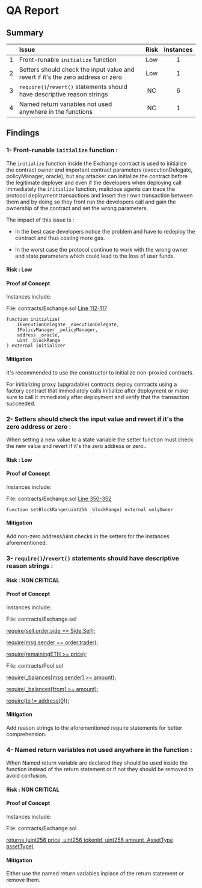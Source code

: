 # QA Report

## Summary

|               | Issue         | Risk     | Instances     |
| :-------------: |:-------------|:-------------:|:-------------:|
| 1      | Front-runable `initialize` function | Low | 1 |
| 2      | Setters should check the input value and revert if it's the zero address or zero | Low | 1 |
| 3      | `require()`/`revert()` statements should have descriptive reason strings | NC | 6 |
| 4      | Named return variables not used anywhere in the functions | NC | 1 |

## Findings

### 1- Front-runable `initialize` function :

The `initialize` function inside the Exchange contract is used to initialize the contract owner and important contract parameters (executionDelegate, policyManager, oracle), but any attacker can initialize the contract before the legitimate deployer and even if the developers when deploying call immediately the `initialize` function, malicious agents can trace the protocol deployment transactions and insert their own transaction between them and by doing so they front run the developers call and gain the ownership of the contract and set the wrong parameters.

The impact of this issue is : 

* In the best case developers notice the problem and have to redeploy the contract and thus costing more gas.

* In the worst case the protocol continue to work with the wrong owner and state parameters which could lead to the loss of user funds.

#### Risk : Low 

#### Proof of Concept

Instances include:

File: contracts/Exchange.sol [Line 112-117](https://github.com/code-423n4/2022-11-non-fungible/blob/main/contracts/Exchange.sol#L112-L117)

```
function initialize(
    IExecutionDelegate _executionDelegate,
    IPolicyManager _policyManager,
    address _oracle,
    uint _blockRange
) external initializer
```

#### Mitigation

It's recommended to use the constructor to initialize non-proxied contracts.

For initializing proxy (upgradable) contracts deploy contracts using a factory contract that immediately calls initialize after deployment or make sure to call it immediately after deployment and verify that the transaction succeeded.

### 2- Setters should check the input value and revert if it's the zero address or zero  :

When setting a new value to a state variable the setter function must check the new value and revert if it's the zero address or zero..

#### Risk : Low

#### Proof of Concept

Instances include:

File: contracts/Exchange.sol [Line 350-352](https://github.com/code-423n4/2022-11-non-fungible/blob/main/contracts/Exchange.sol#L350-L352)

```
function setBlockRange(uint256 _blockRange) external onlyOwner
```

#### Mitigation
Add non-zero address/uint checks in the setters for the instances aforementioned.

### 3- `require()`/`revert()` statements should have descriptive reason strings :

#### Risk : NON CRITICAL

#### Proof of Concept
Instances include:

File: contracts/Exchange.sol

[require(sell.order.side == Side.Sell);](https://github.com/code-423n4/2022-11-non-fungible/blob/main/contracts/Exchange.sol#L240)

[require(msg.sender == order.trader);](https://github.com/code-423n4/2022-11-non-fungible/blob/main/contracts/Exchange.sol#L291)

[require(remainingETH >= price);](https://github.com/code-423n4/2022-11-non-fungible/blob/main/contracts/Exchange.sol#L573)

File: contracts/Pool.sol

[require(_balances[msg.sender] >= amount);](https://github.com/code-423n4/2022-11-non-fungible/blob/main/contracts/Pool.sol#L45)

[require(_balances[from] >= amount);](https://github.com/code-423n4/2022-11-non-fungible/blob/main/contracts/Pool.sol#L71)

[require(to != address(0));](https://github.com/code-423n4/2022-11-non-fungible/blob/main/contracts/Pool.sol#L72)

#### Mitigation
Add reason strings to the aforementioned require statements for better comprehension.

### 4- Named return variables not used anywhere in the function :

When Named return variable are declared they should be used inside the function instead of the return statement or if not they should be removed to avoid confusion.

#### Risk : NON CRITICAL

#### Proof of Concept
Instances include:

File: contracts/Exchange.sol

[returns (uint256 price, uint256 tokenId, uint256 amount, AssetType assetType)](https://github.com/code-423n4/2022-11-non-fungible/blob/main/contracts/Exchange.sol#L540)

#### Mitigation

Either use the named return variables inplace of the return statement or remove them.